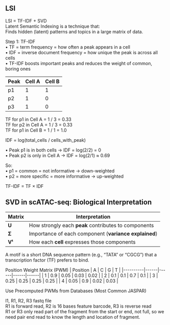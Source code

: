 ## LSI 
LSI = TF-IDF + SVD  
Latent Semantic Indexing is a technique that:  
Finds hidden (latent) patterns and topics in a large matrix of data.  

Step 1: TF-IDF  
	•	TF = term frequency = how often a peak appears in a cell  
	•	IDF = inverse document frequency = how unique the peak is across all cells  
	•	TF-IDF boosts important peaks and reduces the weight of common, boring ones

 | Peak | Cell A | Cell B |
|-------|--------|--------|
| p1    |  1     | 1      |
| p2    |  1     | 0      |
| p3    |  1     | 0      |

TF for p1 in Cell A = 1 / 3 = 0.33  
TF for p2 in Cell A = 1 / 3 = 0.33  
TF for p1 in Cell B = 1 / 1 = 1.0  

IDF = log(total_cells / cells_with_peak)  

•	Peak p1 is in both cells → IDF = log(2/2) = 0  
•	Peak p2 is only in Cell A → IDF = log(2/1) ≈ 0.69  

So:  
	•	p1 = common = not informative → down-weighted  
	•	p2 = more specific = more informative → up-weighted

 TF-IDF = TF × IDF

 ## SVD in scATAC-seq: Biological Interpretation

| Matrix | Interpretation                                     |
|--------|----------------------------------------------------|
| **U**  | How strongly each **peak** contributes to components |
| **Σ**  | Importance of each component (**variance explained**) |
| **Vᵗ** | How each **cell** expresses those components         |  

A motif is a short DNA sequence pattern (e.g., “TATA” or “CGCG”) that a transcription factor (TF) prefers to bind.


Position Weight Matrix (PWM)
| Position | A    | C    | G    | T    |
|----------|------|------|------|------|
| 1        | 0.9  | 0.05 | 0.03 | 0.02 |
| 2        | 0.1  | 0.1  | 0.7  | 0.1  |
| 3        | 0.25 | 0.25 | 0.25 | 0.25 |
| 4        | 0.05 | 0.9  | 0.02 | 0.03 |

Use Precomputed PWMs from Databases (Most Common JASPAR)

I1, R1, R2, R3 fastq file  
R1 is forward read, R2 is 16 bases feature barcode, R3 is reverse read  
R1 or R3 only read part of the fragment from the start or end, not full, so we need pair end read to know the length and location of fragment.

